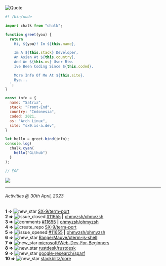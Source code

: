<picture>
  <source media="(prefers-color-scheme: dark)" srcset="https://readme-typing-svg.herokuapp.com?font=Fira+Code&pause=1000&color=90D1F7&repeat=false&width=435&lines=%22Programming+Is+Painful+And+Fun%22">
  <source media="(prefers-color-scheme: light)" srcset="https://readme-typing-svg.herokuapp.com?font=Fira+Code&pause=1000&color=000000&repeat=false&width=435&lines=F*ck+You+Light+Mode+User;%22Programming+Is+Painful+And+Fun%22">
  <img alt="Quote">
</picture>

```js
#! /bin/node

import chalk from "chalk";

function greet(you) {
  return `
    Hi, ${you}! Im ${this.name},

    Im A ${this.stack} Developer,
    An Asian At ${this.country},
    And An ${this.os} User Btw.
    Ive Been Coding Since ${this.coded}.

    More Info Of Me At ${this.site}.
    Bye...
  `;
}

const info = {
  name: "Satria",
  stack: "Front-End",
  country: "Indonesia",
  coded: 2021,
  os: "Arch Linux",
  site: "sx9.is-a.dev",
}

let hello = greet.bind(info);
console.log(
  chalk.cyan(
    hello("Github")
  )
);

// EOF
```

![](https://skillicons.dev/icons?i=md,py,raspberrypi,replit,twitter,neovim,ts,vercel,bash,html,css,js,discord,express,git,github,vite,vue,firebase,linux,nodejs,vscode&theme=light&perline=11)

---

<!--RECENT_ACTIVITY:last_update-->
###### Activities @ 30th April, 2023
<!--RECENT_ACTIVITY:last_update_end-->

<!--RECENT_ACTIVITY:start-->
**1 =>** ![new_star](https://cdn.jsdelivr.net/gh/Readme-Workflows/Readme-Icons@main/icons/octicons/StarredRepositoryYellow.svg) [SX-9/term-port](https://github.com/SX-9/term-port)<br>
**2 =>** ![issue_closed](https://cdn.jsdelivr.net/gh/Readme-Workflows/Readme-Icons@main/icons/octicons/IssueClosed.svg) [#11655](https://github.com/ohmyzsh/ohmyzsh/issues/11655) **|** [ohmyzsh/ohmyzsh](https://github.com/ohmyzsh/ohmyzsh)<br>
**3 =>** ![comments](https://cdn.jsdelivr.net/gh/Readme-Workflows/Readme-Icons@main/icons/octicons/Comment.svg) [#11655](https://github.com/ohmyzsh/ohmyzsh/issues/11655#issuecomment-1528802364) **|** [ohmyzsh/ohmyzsh](https://github.com/ohmyzsh/ohmyzsh)<br>
**4 =>** ![create_repo](https://cdn.jsdelivr.net/gh/Readme-Workflows/Readme-Icons@main/icons/octicons/Repository.svg) [SX-9/term-port](https://github.com/SX-9/term-port)<br>
**5 =>** ![issue_opened](https://cdn.jsdelivr.net/gh/Readme-Workflows/Readme-Icons@main/icons/octicons/IssueOpened.svg) [#11655](https://github.com/ohmyzsh/ohmyzsh/issues/11655) **|** [ohmyzsh/ohmyzsh](https://github.com/ohmyzsh/ohmyzsh)<br>
**6 =>** ![new_star](https://cdn.jsdelivr.net/gh/Readme-Workflows/Readme-Icons@main/icons/octicons/StarredRepositoryYellow.svg) [RangerMauve/xterm-js-shell](https://github.com/RangerMauve/xterm-js-shell)<br>
**7 =>** ![new_star](https://cdn.jsdelivr.net/gh/Readme-Workflows/Readme-Icons@main/icons/octicons/StarredRepositoryYellow.svg) [microsoft/Web-Dev-For-Beginners](https://github.com/microsoft/Web-Dev-For-Beginners)<br>
**8 =>** ![new_star](https://cdn.jsdelivr.net/gh/Readme-Workflows/Readme-Icons@main/icons/octicons/StarredRepositoryYellow.svg) [rustdesk/rustdesk](https://github.com/rustdesk/rustdesk)<br>
**9 =>** ![new_star](https://cdn.jsdelivr.net/gh/Readme-Workflows/Readme-Icons@main/icons/octicons/StarredRepositoryYellow.svg) [google-research/sparf](https://github.com/google-research/sparf)<br>
**10 =>** ![new_star](https://cdn.jsdelivr.net/gh/Readme-Workflows/Readme-Icons@main/icons/octicons/StarredRepositoryYellow.svg) [stackblitz/core](https://github.com/stackblitz/core)<br>
<!--RECENT_ACTIVITY:end-->
